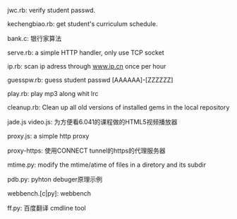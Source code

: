 jwc.rb:  verify student passwd.

kechengbiao.rb:  get student's curriculum schedule.

bank.c: 银行家算法

serve.rb: a simple HTTP handler, only use TCP socket

ip.rb: scan ip adress through www.ip.cn once per hour

guesspw.rb: guess student passwd [AAAAAA]-[ZZZZZZ]

play.rb: play mp3 along whit lrc

cleanup.rb: Clean up all old versions of installed gems in the local repository

jade.js video.js: 为方便看6.041的课程做的HTML5视频播放器

proxy.js: a simple http proxy

proxy-https: 使用CONNECT tunnel的https的代理服务器

mtime.py: modify the mtime/atime of files in a diretory and its subdir

pdb.py: pyhton debuger原理示例

webbench.[c|py]:  webbench

ff.py: 百度翻译 cmdline tool
